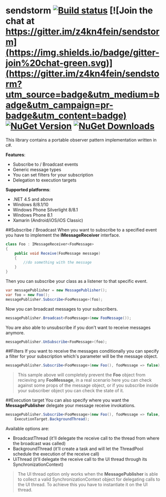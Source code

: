 # sendstorm [![Build status](https://ci.appveyor.com/api/projects/status/8xtxxogo6gwbjnyw/branch/master?svg=true)](https://ci.appveyor.com/project/pcsajtai/sendstorm/branch/master) [![Join the chat at https://gitter.im/z4kn4fein/sendstorm](https://img.shields.io/badge/gitter-join%20chat-green.svg)](https://gitter.im/z4kn4fein/sendstorm?utm_source=badge&utm_medium=badge&utm_campaign=pr-badge&utm_content=badge) [![NuGet Version](http://img.shields.io/nuget/v/Sendstorm.svg?style=flat)](https://www.nuget.org/packages/Sendstorm/) [![NuGet Downloads](http://img.shields.io/nuget/dt/Sendstorm.svg?style=flat)](https://www.nuget.org/packages/Sendstorm/)
This library contains a portable observer pattern implementation written in c#.

**Features**:

 - Subscribe to / Broadcast events
 - Generic message types
 - You can set filters for your subscription
 - Delegation to execution targets

**Supported platforms**:

 - .NET 4.5 and above
 - Windows 8/8.1/10
 - Windows Phone Silverlight 8/8.1
 - Windows Phone 8.1
 - Xamarin (Android/iOS/iOS Classic)

##Subscribe / Broadcast
When you want to subscribe to a specified event you have to implement the **IMessageReceiver** interface.
```c#
class Foo : IMessageReceiver<FooMessage>
{
	public void Receive(FooMessage message)
	{
		//do something with the message
	}
}
```
Then you can subscribe your class as a listener to that specific event.
```c#
var messagePublisher = new MessagePublisher();
var foo = new Foo();
messagePublisher.Subscribe<FooMessage>(foo);
```
Now you can broadcast messages to your subscribers.
```c#
messagePublisher.Broadcast<FooMessage>(new FooMessage());
```
You are also able to unsubscribe if you don't want to receive messages anymore.
```c#
messagePublisher.UnSubscribe<FooMessage>(foo);
```
##Filters
If you want to receive the messages conditionally you can specify a filter for your subscription which's parameter will be the message object.
```c#
messagePublisher.Subscribe<FooMessage>(new Foo(), fooMessage => false); 
```
> This sample above will completely prevent the **Foo** object from recieving any **FooMessage**, in a real scenario here you can check against some props of the message object, or if you subscribe inside your subscriber object you can check the state of it.

##Execution target
You can also specify where you want the **MessagePublisher** delegate your message receive invokations.  
```c#
messagePublisher.Subscribe<FooMessage>(new Foo(), fooMessage => false,
	ExecutionTarget.BackgroundThread); 
```
Available options are:

 - BroadcastThread (it'll delegate the receive call to the thread from where the broadcast was called)
 - BackgroundThread (it'll create a task and will let the ThreadPool schedule the execution of the receive call)
 - UiThread (it'll delegate the receive call to the UI thread through its SynchronizationContext)

> The UI thread option only works when the **MessagePublisher** is able to collect a valid SynchronizationContext object for delegating calls to the UI thread. To achieve this you have to instantiate it on the UI thread.